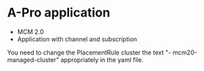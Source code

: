# A-Pro application

- MCM 2.0
- Application with channel and subscription

You need to change the PlacementRule cluster the text "- mcm20-managed-cluster" appropriately in the yaml file.

